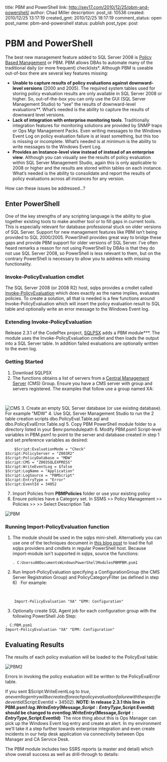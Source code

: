 title: PBM and PowerShell
link: http://sev17.com/2010/12/25/pbm-and-powershell/
author: Chad Miller
description: 
post_id: 10536
created: 2010/12/25 13:17:19
created_gmt: 2010/12/25 18:17:19
comment_status: open
post_name: pbm-and-powershell
status: publish
post_type: post

# PBM and PowerShell

The best new management feature added to SQL Server 2008 is [Policy Based Management](http://msdn.microsoft.com/en-us/library/bb510667.aspx) or PBM. PBM allows DBAs to automate many of the traditional daily (or more frequent) checklists*. Although PBM is useable out-of-box there are several key features missing:

  * **Unable to capture results of policy evaluations against downward-level versions** (2000 and 2005). The required system tables used for storing policy evaluation results are only available in SQL Server 2008 or higher. So, out-of-the-box you can only use the GUI (SQL Server Management Studio) to “see” the results of downward-level evaluations**. What’s needed is the ability to capture the results of downward level versions. 
  * **Lack of integration with enterprise monitoring tools**. Traditionally integration features for monitoring solutions are provided by SNMP traps or Ops Mgr Management Packs. Even writing messages to the Windows Event Log on policy evaluation failure is at least something, but this too is missing or incomplete. What’s needed is at minimum is the ability to write messages to the Windows Event Log. 
  * **Provides an Instance-level view instead of instead of an enterprise view**. Although you can visually see the results of policy evaluation within SQL Server Management Studio, again this is only applicable to 2008 or higher and the results are stored within tables on each instance. What’s needed is the ability to consolidate and report the results of policy evaluations across all instances for any version. 

How can these issues be addressed…?

## Enter PowerShell

One of the key strengths of any scripting language is the ability to glue together existing tools to make another tool or to fill gaps in current tools. This is especially relevant for database professional stuck on older versions of SQL Server. Support for new management features like PBM isn’t being provided to SQL 2000/2005. PowerShell provides great way to bridge these gaps and provide PBM support for older versions of SQL Server. I’ve often heard remarks a reason for not using PowerShell by DBAs is that they do not use SQL Server 2008, so PowerShell is less relevant to them, but on the contrary PowerShell is necessary to allow you to address with missing functionality. 

### Invoke-PolicyEvaluation cmdlet

The SQL Server 2008 (or 2008 R2) host, sqlps provides a cmdlet called [Invoke-PolicyEvaluation](http://msdn.microsoft.com/en-us/library/cc645987.aspx) which does exactly as the name implies, evaluates policies. To create a solution, all that is needed is a few functions around Invoke-PolicyEvaluation which will insert the policy evaluation result to SQL table and optionally write an error message to the Windows Event log.

### Extending Invoke-PolicyEvaluation

Release 2.3.1 of the CodePlex project, [SQLPSX](http://sqlpsx.codeplex.com/) adds a PBM module***. The module uses the Invoke-PolicyEvaluation cmdlet and then loads the output into a SQL Server table. In addition failed evaluations are optionally written to the even log.

### Getting Started

  1. Download SQLPSX 
  2. The functions obtains a list of servers from a [Central Management Server](http://msdn.microsoft.com/en-us/library/bb895144.aspx) (CMS) Group. Ensure you have a CMS server with group and servers registered. The examples that follow use a group named XA: 

 

![CMS](http://images.sev17.com/CMS_thumb.png)
  3. Create an empty SQL Server database (or use existing database). For example "MDW"
  4. Use SQL Server Management Studio to run the 2 table creation scripts dbo.PolicyEval.Table.sql and dbo.PolicyEvalError.Table.sql 
  5. Copy PBM PowerShell module folder to a directory listed in your $env:psmodulepath 
  6. Modify PBM.psm1 Script-level variables in PBM.psm1 to point to the server and database created in step 1 and set preference variables as desired: 
    
        $Script:EvaluationMode = "Check"
    $Script:PolicyServer = "Z003R2"
    $Script:PolicyDatabase = "MDW"
    $Script:CMS = "Z003SQLEXPRESS"
    $Script:WriteEventLog = $false
    $Script:LogName = "Application"
    $Script:LogSource = "PBMScript"
    $Script:EntryType = "Error"
    $Script:EventId = 34052

  7. Import Policies from **PBMPolicies** folder or use your existing policy 
  8. Ensure policies have a Category set. In SSMS >> Policy Management >> Policies >> <YOUR POLICY> >> Select Description Tab 

![PBM](http://images.sev17.com/PBM_thumb.png)

### Running Import-PolicyEvaluation function

  1. The module should be used in the sqlps mini-shell. Alternatively you can use one of the techniques document in [this blog post](/2010/07/making-a-sqlps-module/) to load the full sqlps providers and cmdlets in regular PowerShell host. Because import-module isn't supported in sqlps, source the functions: 
    
         . C:Usersu00DocumentsWindowsPowerShellModulesPBMPBM.psm1

  2. Run Import-PolicyEvaluation specifying a ConfigurationGroup (the CMS Server Registration Group) and PolicyCategoryFilter (as defined in step 6)   For example: 

 
    
        Import-PolicyEvaluation "XA" "EPM: Configuration"

  3. Optionally create SQL Agent job for each configuration group with the following PowerShell Job Step: 
    
    
    . C:PBM.psm1
    Import-PolicyEvaluation "XA" "EPM: Configuration"

## Evaluating Results

The results of each policy evaluation will be loaded to the PolicyEval table:

![PBM2](http://images.sev17.com/PBM2_thumb.png)

Errors in invoking the policy evaluation will be written to the PolicyEvalError table.

If you sent $Script:WriteEventLog to $true, an event log entry will be created for each policy evaluation failure with the specified event id ($Script:EventId = 34502). **NOTE: In release 2.3.1 this line in PBM.psm1 $log.WriteEntry($Message,$Script:EntryType,$Script:EventId) should be changed to $eventlog.WriteEntry($Message,$Script:EntryType,$Script:EventId)**  The nice thing about this is Ops Manager can pick up the Windows Event log entry and create an alert. In my environment we’ll take it a step further towards enterprise integration and even create incidents in our help desk application via connectivity between Ops Manager and CA Service Desk.

The PBM module includes two SSRS reports (a master and detail) which show overall success as well as drill-through to details: